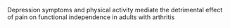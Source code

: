 Depression symptoms and physical activity mediate the detrimental effect of pain on functional independence in adults with arthritis
